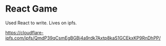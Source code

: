 # React Game

Used React to write. Lives on ipfs.

https://cloudflare-ipfs.com/ipfs/QmdP39qCsmEgBGBj4a9rdk7Axtp8kaS1GCEkxKP9RnDhPP/
